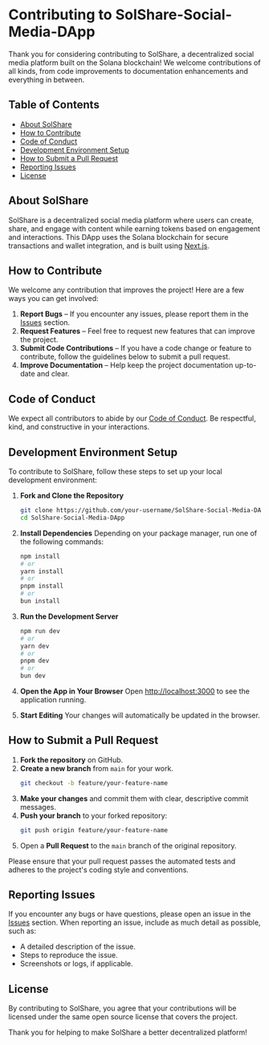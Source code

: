 # Contributing to SolShare-Social-Media-DApp

Thank you for considering contributing to SolShare, a decentralized social media platform built on the Solana blockchain! We welcome contributions of all kinds, from code improvements to documentation enhancements and everything in between.

## Table of Contents
- [About SolShare](#about-solshare)
- [How to Contribute](#how-to-contribute)
- [Code of Conduct](#code-of-conduct)
- [Development Environment Setup](#development-environment-setup)
- [How to Submit a Pull Request](#how-to-submit-a-pull-request)
- [Reporting Issues](#reporting-issues)
- [License](#license)

## About SolShare

SolShare is a decentralized social media platform where users can create, share, and engage with content while earning tokens based on engagement and interactions. This DApp uses the Solana blockchain for secure transactions and wallet integration, and is built using [Next.js](https://nextjs.org/).

## How to Contribute

We welcome any contribution that improves the project! Here are a few ways you can get involved:

1. **Report Bugs** – If you encounter any issues, please report them in the [Issues](https://github.com/your-repo/issues) section.
2. **Request Features** – Feel free to request new features that can improve the project.
3. **Submit Code Contributions** – If you have a code change or feature to contribute, follow the guidelines below to submit a pull request.
4. **Improve Documentation** – Help keep the project documentation up-to-date and clear.

## Code of Conduct

We expect all contributors to abide by our [Code of Conduct](CODE_OF_CONDUCT.md). Be respectful, kind, and constructive in your interactions.

## Development Environment Setup

To contribute to SolShare, follow these steps to set up your local development environment:

1. **Fork and Clone the Repository**
    ```bash
    git clone https://github.com/your-username/SolShare-Social-Media-DApp.git
    cd SolShare-Social-Media-DApp
    ```

2. **Install Dependencies**
    Depending on your package manager, run one of the following commands:
    ```bash
    npm install
    # or
    yarn install
    # or
    pnpm install
    # or
    bun install
    ```

3. **Run the Development Server**
    ```bash
    npm run dev
    # or
    yarn dev
    # or
    pnpm dev
    # or
    bun dev
    ```

4. **Open the App in Your Browser**
    Open [http://localhost:3000](http://localhost:3000) to see the application running.

5. **Start Editing**
    Your changes will automatically be updated in the browser.

## How to Submit a Pull Request

1. **Fork the repository** on GitHub.
2. **Create a new branch** from `main` for your work.
    ```bash
    git checkout -b feature/your-feature-name
    ```
3. **Make your changes** and commit them with clear, descriptive commit messages.
4. **Push your branch** to your forked repository:
    ```bash
    git push origin feature/your-feature-name
    ```
5. Open a **Pull Request** to the `main` branch of the original repository.

Please ensure that your pull request passes the automated tests and adheres to the project's coding style and conventions.

## Reporting Issues

If you encounter any bugs or have questions, please open an issue in the [Issues](https://github.com/your-repo/issues) section. When reporting an issue, include as much detail as possible, such as:
- A detailed description of the issue.
- Steps to reproduce the issue.
- Screenshots or logs, if applicable.

## License

By contributing to SolShare, you agree that your contributions will be licensed under the same open source license that covers the project.

Thank you for helping to make SolShare a better decentralized platform!
